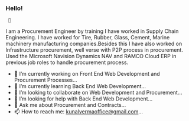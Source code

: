 

### Hello!
     👋

I am a Procurement Engineer by training I have worked in Supply Chain Engineering. I have worked for Tire, Rubber, Glass, Cement, Marine machinery manufacturing companies.Besides this I have also worked on Infrastructure procurement, well verse with P2P process in procurement.
Used the Microsoft Navision Dynamics NAV and RAMCO Cloud ERP in previous job roles to handle procurement process.

- 🔭 I’m currently working on Front End Web Development and Procurement Processes...
- 🌱 I’m currently learning Back End Web Development...
- 👯 I’m looking to collaborate on Web Development and Procurement...
- 🤔 I’m looking for help with Back End Web Development...
- 💬 Ask me about Procurement and Contracts...
- 📫 How to reach me: kunalvermaoffice@gmail.com...
